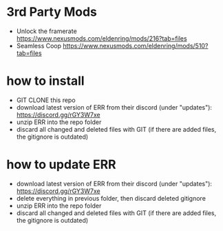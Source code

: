 # 3rd Party Mods

- Unlock the framerate https://www.nexusmods.com/eldenring/mods/216?tab=files
- Seamless Coop https://www.nexusmods.com/eldenring/mods/510?tab=files

# how to install

- GIT CLONE this repo
- download latest version of ERR from their discord (under "updates"): https://discord.gg/rGY3W7xe
- unzip ERR into the repo folder
- discard all changed and deleted files with GIT (if there are added files, the gitignore is outdated)

# how to update ERR

- download latest version of ERR from their discord (under "updates"): https://discord.gg/rGY3W7xe
- delete everything in previous folder, then discard deleted gitignore
- unzip ERR into the repo folder
- discard all changed and deleted files with GIT (if there are added files, the gitignore is outdated)
